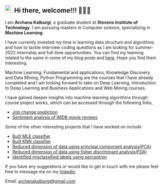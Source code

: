 ## <img src="https://media.giphy.com/media/hvRJCLFzcasrR4ia7z/giphy.gif" width="25px"> Hi there, welcome!!! 🙋🏻‍♀️

I am **Archana Kalburgi**, a graduate student at **Stevens Institute of Technology**. I am pursuing masters in Computer science, specializing in **Machine Learning**.

I have currently invested my time in learning data structure and algorithms and how to tackle interview coding questions as I am looking for summer-2022 internship and full-time opportunities. You can find my learning related to the same in some of my blog posts and [here](https://github.com/archanakalburgi/Algorithms). Hope you find them interesting. 

Machine Learning: Fundamental and applications, Knowledge Discovery and Data Mining, Python Programming are the courses that I have already completed and I am looking forward to take on Deep Learning, Introduction to Deep Learning and Business Applications and Web Mining courses. 

I have gained deeper insights into machine learning algorithms through course project works, which can be accessed through the following links,
- [Job change prediction](https://github.com/archanakalburgi/job_change_prediction_project)
- [Sentiment analysis of IMDB movie reviews](https://github.com/archanakalburgi/sentiment_analysis_imdb)

Some of the other interesting projects that I have worked on include
- [Built MLE classifier](https://github.com/archanakalburgi/my_coursework_stevens/blob/main/CS559/ML_Assign2/Q1_MLE.ipynb)
- [Built KNN classifier](https://github.com/archanakalburgi/my_coursework_stevens/blob/main/CS559/ML_Assign2/Q2_KNN.ipynb)
- [Reduced dimension of data using principal component analysis(PCA)](https://github.com/archanakalburgi/my_coursework_stevens/blob/main/CS559/ML_Assign3/Q1_PCA.ipynb)
- [Reduced dimension of data using fisher discriminant analysis(FDA)](https://github.com/archanakalburgi/my_coursework_stevens/blob/main/CS559/ML_Assign3/Q3_FDA_pima_indians.ipynb)
- [Identified misclassified labels using perceptron](https://github.com/archanakalburgi/my_coursework_stevens/blob/main/CS559/ML_Assign3/Q4_Perceptron.ipynb)

If you have any suggestions or would like to get in touch with me please feel free to message me on my [linkedin](https://www.linkedin.com/in/archana-kalburgi/) 

Email: archanakalburgi@gmail.com 
